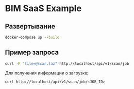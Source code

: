 # BIM SaaS Example

## Развертывание

```bash
docker-compose up --build
```

## Пример запроса

```bash
curl -F "file=@scan.laz" http://localhost/api/v1/scan/job
```

Для получения информации о загрузке:

```bash
curl http://localhost/api/v1/scan/job/<JOB_ID>
```
